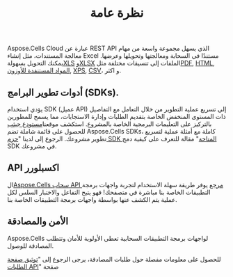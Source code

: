 ﻿---
title: نظرة عامة
second_title: Aspose.Cells Cloud Documen
type: docs
url: /ar/overview/
description: Aspose.Cells تدعم السحابة Excel لإنشاء وتحويل ودمج وتقسيم وحماية وتشغيل الكائن الداخلي وما إلى ذلك
weight: 10
kwords: Excel، Office السحابة، REST API، جدول البيانات، PDF، CSV، Json، Markdwon، نظرة عامة
---
 Aspose.Cells Cloud عبارة عن REST API الذي يسهل مجموعة واسعة من مهام معالجة المستندات، مثل إنشاء Excel مستندًا في السحابة ومعالجتها وتحويلها وعرضها. يمكنك التحويل بسهولة[XLS](https://docs.fileformat.com/spreadsheet/xls/) و[XLSX](https://docs.fileformat.com/spreadsheet/xlsx/) الملفات إلى تنسيقات مختلفة مثل[PDF](https://docs.fileformat.com/view/pdf/), [HTML](https://docs.fileformat.com/web/html/), [المواد المستنفدة للأوزون](https://docs.fileformat.com/spreadsheet/ods/), [XPS](https://docs.fileformat.com/page-description-language/xps/), [CSV](https://docs.fileformat.com/spreadsheet/csv/)، و اكثر.


## **أدوات تطوير البرامج (SDKs).**

 يؤدي استخدام SDK (عميل API) إلى تسريع عملية التطوير من خلال التعامل مع التفاصيل ذات المستوى المنخفض الخاصة بتقديم الطلبات وإدارة الاستجابات، مما يسمح للمطورين بالتركيز على التعليمات البرمجية الخاصة بالمشروع. استكشف موقعنا[مستودع جيثب](https://github.com/aspose-cells-cloud) للحصول على قائمة شاملة تضم Aspose.Cells SDKs، كاملة مع أمثلة عملية لتسريع تطوير مشروعك. الرجوع إلى لدينا "[حزم SDK المتاحة](/cells/ar/available-sdks/)" مقالة للتعرف على كيفية دمج SDK في مشروعك.


## **API اكسبلورر**

 ال[Aspose.Cells سحاب API مرجع](https://apireference.aspose.cloud/cells/) يوفر طريقة سهلة الاستخدام لتجربة واجهات برمجة التطبيقات الخاصة بنا مباشرة في متصفحك! فهو يتيح التفاعل والاختبار السلس لكل عملية يتم الكشف عنها بواسطة واجهات برمجة التطبيقات الخاصة بنا.



## **الأمن والمصادقة**
Aspose.Cells لواجهات برمجة التطبيقات السحابية تعطي الأولوية للأمان وتتطلب المصادقة للوصول.

للحصول على معلومات مفصلة حول طلبات المصادقة، يرجى الرجوع إلى "[توثيق صفحة الطلبات API](/total/getting-started/rest-api-overview/authenticating-api-requests/)" صفحة


